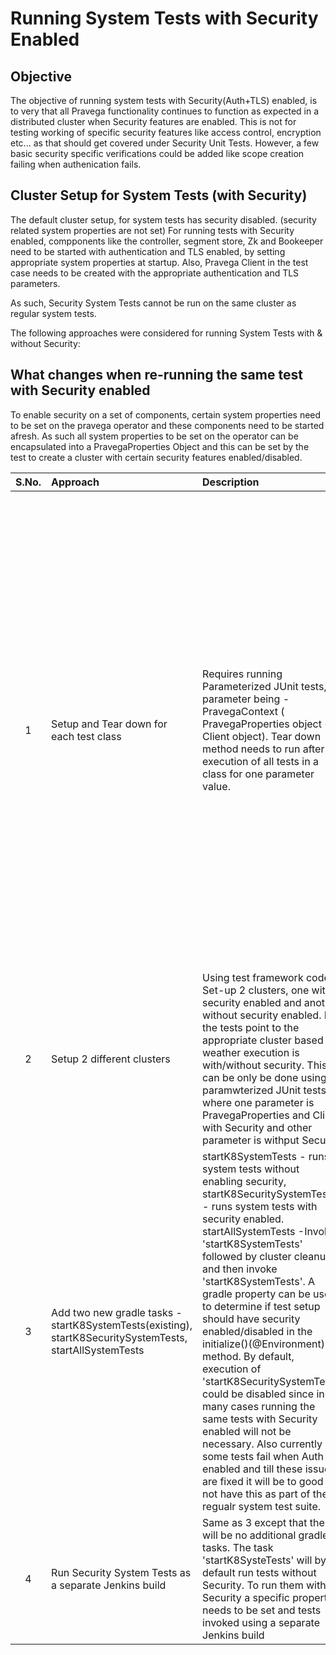# Running System Tests with Security Enabled

## Objective
The objective of running system tests with Security(Auth+TLS) enabled, is to very that all Pravega functionality continues to function as expected in a distributed cluster when Security features are enabled.
This is not for testing working of specific security features like access control, encryption etc... as that should get covered under Security Unit Tests. However, a few basic security specific verifications could be added like scope creation failing when authenication fails.

## Cluster Setup for System Tests (with Security)
The default cluster setup, for system tests has security disabled. (security related system properties are not set)
For running tests with Security enabled, compponents like the controller, segment store, Zk and Bookeeper need to be started with authentication and TLS enabled, by setting appropriate system properties at startup. 
Also, Pravega Client in the test case needs to be created with the appropriate authentication and TLS parameters.

As such, Security System Tests cannot be run on the same cluster as regular system tests.
 
The following approaches were considered for running System Tests with & without Security:

## What changes when re-running the same test with Security enabled
To enable security on a set of components, certain system properties need to be set on the pravega operator and these components need to be started afresh. As such all system properties to be set on the operator can be encapsulated into a PravegaProperties Object and this can be set by the test to create a cluster with certain security features enabled/disabled.

|S.No.|Approach|Description|Pros|Cons|Notes|
|:-:|:---|:----------|:--------------:|:---------------:|:------: |
|1|Setup and Tear down for each test class| Requires running Parameterized JUnit tests, parameter being - PravegaContext ( PravegaProperties object + Client object). Tear down method needs to run after execution of all tests in a class for one parameter value.|Every test sets up and cleans up its required environment. Minimizes chance of inconsistencies in test behaviour becuase of existing environment being re-used. | Drasctically increases test execution time. This is especially painful when current execution time is as high as ~3 hours. Currently JUnit does not support running a tear down method after execution of all tests for one parameter. As all tests run with/without Security there are really only 2 required cluster states. Here we are generating a new state per test class.| Discarded because of time delay|
|2| Setup 2 different clusters | Using test framework code, Set-up 2 clusters, one with security enabled and another without security enabled. In the tests point to the appropriate cluster based on weather execution is with/without security. This can be only be done using paramwterized JUnit tests where one parameter is PravegaProperties and Client with Security and other parameter is withput Security|No tear down needed.|Difficult to implment. Difficult to understand and maintain. Hardware should have capacity to spin up 2 clusters and run tests without any issues.|Discarded because of complexity and lack of JUnit Support|
|3|Add two new gradle tasks - startK8SystemTests(existing), startK8SecuritySystemTests, startAllSystemTests| startK8SystemTests - runs system tests without enabling security, startK8SecuritySystemTests - runs system tests with security enabled. startAllSystemTests -Invoke 'startK8SystemTests' followed by cluster cleanup and then invoke 'startK8SystemTests'. A gradle property can be used to determine if test setup should have security enabled/disabled in the initialize()(@Environment) method.  By default, execution of 'startK8SecuritySystemTests' could be disabled since in many cases running the same tests with Security enabled will not be necessary. Also currently some tests fail when Auth is enabled and till these issues are fixed it will be to good to not have this as part of the regualr system test suite.| 
|4|Run Security System Tests as a separate Jenkins build| Same as 3 except that there will be no additional gradle tasks. The task 'startK8SysteTests' will by default run tests without Security. To run them with Security a specific property needs to be set and tests invoked using a separate Jenkins build |



 
